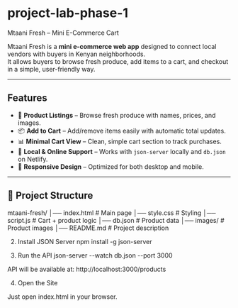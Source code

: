 # project-lab-phase-1
  Mtaani Fresh – Mini E-Commerce Cart  

Mtaani Fresh is a **mini e-commerce web app** designed to connect local vendors with buyers in Kenyan neighborhoods.  
It allows buyers to browse fresh produce, add items to a cart, and checkout in a simple, user-friendly way.  

---

## Features  
- 🛒 **Product Listings** – Browse fresh produce with names, prices, and images.  
- 📦 **Add to Cart** – Add/remove items easily with automatic total updates.  
- 📊 **Minimal Cart View** – Clean, simple cart section to track purchases.  
- 🔄 **Local & Online Support** – Works with `json-server` locally and `db.json` on Netlify.  
- 📱 **Responsive Design** – Optimized for both desktop and mobile.  

---

## 📂 Project Structure  

mtaani-fresh/
│── index.html # Main page
│── style.css # Styling
│── script.js # Cart + product logic
│── db.json # Product data
│── images/ # Product images
│── README.md # Project description

2. Install JSON Server
npm install -g json-server

3. Run the API
json-server --watch db.json --port 3000


API will be available at:
http://localhost:3000/products

4. Open the Site

Just open index.html in your browser.
